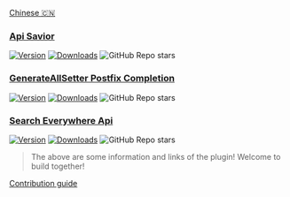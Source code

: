 
[plugin-1]: https://plugins.jetbrains.com/plugin/16860
[plugin-2]: https://plugins.jetbrains.com/plugin/19320
[plugin-3]: https://plugins.jetbrains.com/plugin/19251


[Chinese 🇨🇳](https://github.com/gudqs7-idea-plugins/.github/blob/main/profile/README.md)

### [Api Savior](https://github.com/gudqs7-idea-plugins/api-savior)
[![Version](http://phpstorm.espend.de/badge/16860/version)][plugin-1] [![Downloads](http://phpstorm.espend.de/badge/16860/downloads)][plugin-1] ![GitHub Repo stars](https://img.shields.io/github/stars/gudqs7-idea-plugins/api-savior)

### [GenerateAllSetter Postfix Completion](https://github.com/gudqs7-idea-plugins/getter-setter-postfix-idea-plugin)
[![Version](http://phpstorm.espend.de/badge/19320/version)][plugin-2] [![Downloads](http://phpstorm.espend.de/badge/19320/downloads)][plugin-2] ![GitHub Repo stars](https://img.shields.io/github/stars/gudqs7-idea-plugins/getter-setter-postfix-idea-plugin)

### [Search Everywhere Api](https://github.com/gudqs7-idea-plugins/search-everywhere-api-idea-plugin)
[![Version](http://phpstorm.espend.de/badge/19251/version)][plugin-3] [![Downloads](http://phpstorm.espend.de/badge/19251/downloads)][plugin-3] ![GitHub Repo stars](https://img.shields.io/github/stars/gudqs7-idea-plugins/search-everywhere-api-idea-plugin)


> The above are some information and links of the plugin! Welcome to build together!

[Contribution guide](https://github.com/gudqs7-idea-plugins/api-savior/blob/master/CONTRIBUTING_EN.md)
